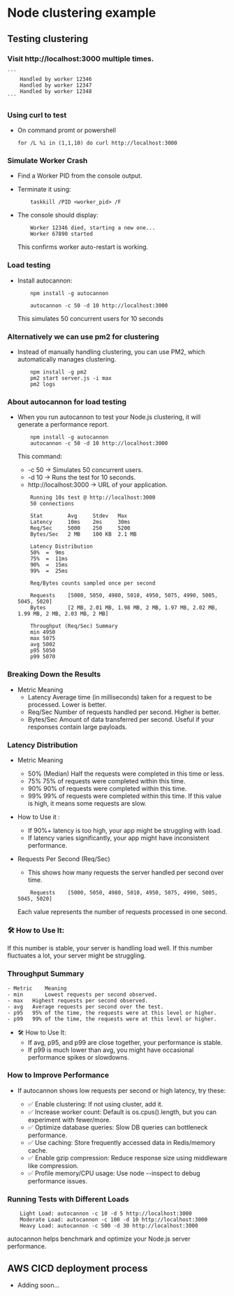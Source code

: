 # Node clustering example
## Testing clustering
### Visit http://localhost:3000 multiple times.
    ```
        Handled by worker 12346
        Handled by worker 12347
        Handled by worker 12348
    ```
### Using curl to test
 - On command promt or powershell
    ```
    for /L %i in (1,1,10) do curl http://localhost:3000
    ```
### Simulate Worker Crash
 - Find a Worker PID from the console output.

 - Terminate it using:

    ``` 
        taskkill /PID <worker_pid> /F 
    ```
 - The console should display:
    ```
        Worker 12346 died, starting a new one...
        Worker 67890 started
    ```
    This confirms worker auto-restart is working.

### Load testing
 - Install autocannon:
    ``` 
        npm install -g autocannon

        autocannon -c 50 -d 10 http://localhost:3000
    ```
    This simulates 50 concurrent users for 10 seconds

### Alternatively we can use pm2 for clustering
 - Instead of manually handling clustering, you can use PM2, which automatically manages clustering.
    ```
        npm install -g pm2
        pm2 start server.js -i max
        pm2 logs
    ```

### About autocannon for load testing
 - When you run autocannon to test your Node.js clustering, it will generate a performance report.
    ```
        npm install -g autocannon
        autocannon -c 50 -d 10 http://localhost:3000
    ```

    This command:
    - -c 50 → Simulates 50 concurrent users.
    - -d 10 → Runs the test for 10 seconds.
    - http://localhost:3000 → URL of your application.

    ```
        Running 10s test @ http://localhost:3000
        50 connections

        Stat        Avg     Stdev   Max
        Latency     10ms    2ms     30ms
        Req/Sec     5000    250     5200
        Bytes/Sec   2 MB    100 KB  2.1 MB

        Latency Distribution
        50%  =  9ms
        75%  =  11ms
        90%  =  15ms
        99%  =  25ms

        Req/Bytes counts sampled once per second

        Requests    [5000, 5050, 4980, 5010, 4950, 5075, 4990, 5005, 5045, 5020]
        Bytes       [2 MB, 2.01 MB, 1.98 MB, 2 MB, 1.97 MB, 2.02 MB, 1.99 MB, 2 MB, 2.03 MB, 2 MB]

        Throughput (Req/Sec) Summary
        min 4950
        max 5075
        avg 5002
        p95 5050
        p99 5070

    ```
### Breaking Down the Results
 - Metric	Meaning
    - Latency	Average time (in milliseconds) taken for a request to be processed. Lower is better.
    - Req/Sec	Number of requests handled per second. Higher is better.
    - Bytes/Sec	Amount of data transferred per second. Useful if your responses contain large payloads.

### Latency Distribution

 - Metric Meaning
    - 50% (Median)	Half the requests were completed in this time or less.
    - 75%	75% of requests were completed within this time.
    - 90%	90% of requests were completed within this time.
    - 99%	99% of requests were completed within this time. If this value is high, it means some requests are slow.

 - How to Use it : 
     - If 90%+ latency is too high, your app might be struggling with load.
     - If latency varies significantly, your app might have inconsistent performance.

 - Requests Per Second (Req/Sec)
    - This shows how many requests the server handled per second over time.
    ``` 
        Requests    [5000, 5050, 4980, 5010, 4950, 5075, 4990, 5005, 5045, 5020]
    ```
    Each value represents the number of requests processed in one second.

### 🛠 How to Use It:
If this number is stable, your server is handling load well.
If this number fluctuates a lot, your server might be struggling.

### Throughput Summary
    - Metric	Meaning
    - min	    Lowest requests per second observed.
    - max	Highest requests per second observed.
    - avg	Average requests per second over the test.
    - p95	95% of the time, the requests were at this level or higher.
    - p99	99% of the time, the requests were at this level or higher.
 - 🛠 How to Use It:
    - If avg, p95, and p99 are close together, your performance is stable.
    - If p99 is much lower than avg, you might have occasional performance spikes or slowdowns.

### How to Improve Performance
 - If autocannon shows low requests per second or high latency, try these:

    - ✅ Enable clustering: If not using cluster, add it.
    - ✅ Increase worker count: Default is os.cpus().length, but you can experiment with fewer/more.
    - ✅ Optimize database queries: Slow DB queries can bottleneck performance.
    - ✅ Use caching: Store frequently accessed data in Redis/memory cache.
    - ✅ Enable gzip compression: Reduce response size using middleware like compression.
    - ✅ Profile memory/CPU usage: Use node --inspect to debug performance issues.

### Running Tests with Different Loads
```
    Light Load: autocannon -c 10 -d 5 http://localhost:3000
    Moderate Load: autocannon -c 100 -d 10 http://localhost:3000
    Heavy Load: autocannon -c 500 -d 30 http://localhost:3000
```
autocannon helps benchmark and optimize your Node.js server performance.

## AWS CICD deployment process
 - Adding soon...


